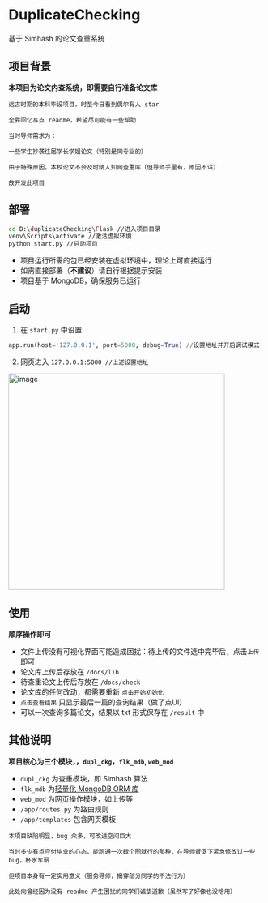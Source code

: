 # DuplicateChecking
基于 Simhash 的论文查重系统

## 项目背景
**本项目为论文内查系统，即需要自行准备论文库**

```
远古时期的本科毕设项目，时至今日看到偶尔有人 star

全靠回忆写点 readme，希望尽可能有一些帮助

当时导师需求为：

一些学生抄袭往届学长学姐论文（特别是同专业的）

由于特殊原因，本校论文不会及时纳入知网查重库（但导师手里有，原因不详）

故开发此项目
```

## 部署
``` bash
cd D:\duplicateChecking\Flask //进入项目目录
venv\Scripts\activate //激活虚拟环境
python start.py //启动项目
```

* 项目运行所需的包已经安装在虚拟环境中，理论上可直接运行
* 如需直接部署（**不建议**）请自行根据提示安装
* 项目基于 MongoDB，确保服务已运行

## 启动
1. 在 `start.py` 中设置
``` python
app.run(host='127.0.0.1', port=5000, debug=True) //设置地址并开启调试模式
```
2. 网页进入 `127.0.0.1:5000 //上述设置地址`

<img width="427" alt="image" src="https://user-images.githubusercontent.com/12591929/162346362-f1c84f30-131e-4c55-8821-9aa3e78ce5b2.png">

## 使用
**顺序操作即可**
* 文件上传没有可视化界面可能造成困扰：待上传的文件选中完毕后，点击`上传`即可
* 论文库上传后存放在 `/docs/lib`
* 待查重论文上传后存放在 `/docs/check`
* 论文库的任何改动，都需要重新 `点击开始初始化`
* `点击查看结果` 只显示最后一篇的查询结果（做了点UI）
* 可以一次查询多篇论文，结果以 txt 形式保存在 `/result` 中


## 其他说明
**项目核心为三个模块，，`dupl_ckg`，`flk_mdb`, `web_mod`**
* `dupl_ckg` 为查重模块，即 Simhash 算法
* `flk_mdb` 为[轻量化 MongoDB ORM 库](https://github.com/Pingze-github/mango/blob/master/mango.py)
* `web_mod` 为网页操作模块，如上传等
* `/app/routes.py` 为路由规则
* `/app/templates` 包含网页模板
```
本项目缺陷明显，bug 众多，可改进空间巨大

当时多少有点应付毕业的心态，能跑通一次截个图就行的那种，在导师督促下紧急修改过一些bug，杯水车薪

但项目本身有一定实用意义（服务导师，揭穿部分同学的不法行为）

此处向曾经因为没有 readme 产生困扰的同学们诚挚道歉（虽然写了好像也没啥用）
```
